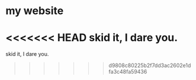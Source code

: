 # my website
<<<<<<< HEAD
skid it, I dare you.
=======
skid it, I dare you.
>>>>>>> d9808c80225b2f7dd3ac2602e1dfa3c48fa59436

